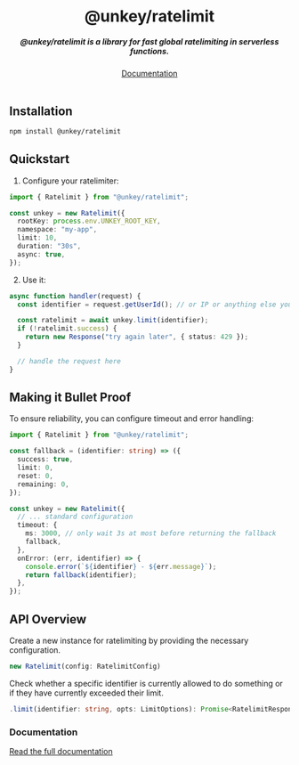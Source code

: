 <div align="center">
    <h1 align="center">@unkey/ratelimit</h1>
    <h5>@unkey/ratelimit is a library for fast global ratelimiting in serverless functions.</h5>
</div>

<div align="center">
  <a href="https://www.unkey.com/docs/libraries/ts/ratelimit">Documentation</a>
</div>
<br/>

## Installation

```bash
npm install @unkey/ratelimit
```

## Quickstart

1.  Configure your ratelimiter:

```ts
import { Ratelimit } from "@unkey/ratelimit";

const unkey = new Ratelimit({
  rootKey: process.env.UNKEY_ROOT_KEY,
  namespace: "my-app",
  limit: 10,
  duration: "30s",
  async: true,
});
```

2.  Use it:

```ts
async function handler(request) {
  const identifier = request.getUserId(); // or IP or anything else you want

  const ratelimit = await unkey.limit(identifier);
  if (!ratelimit.success) {
    return new Response("try again later", { status: 429 });
  }

  // handle the request here
}
```

## Making it Bullet Proof

To ensure reliability, you can configure timeout and error handling:

```ts
import { Ratelimit } from "@unkey/ratelimit";

const fallback = (identifier: string) => ({
  success: true,
  limit: 0,
  reset: 0,
  remaining: 0,
});

const unkey = new Ratelimit({
  // ... standard configuration
  timeout: {
    ms: 3000, // only wait 3s at most before returning the fallback
    fallback,
  },
  onError: (err, identifier) => {
    console.error(`${identifier} - ${err.message}`);
    return fallback(identifier);
  },
});
```

## API Overview

Create a new instance for ratelimiting by providing the necessary configuration.

```ts
new Ratelimit(config: RatelimitConfig)
```

Check whether a specific identifier is currently allowed to do something or if they have currently exceeded their limit.

```ts
.limit(identifier: string, opts: LimitOptions): Promise<RatelimitResponse>
```

### Documentation

[Read the full documentation](https://www.unkey.com/docs/libraries/ts/ratelimit)
